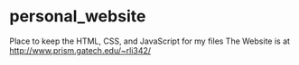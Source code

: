 # personal_website
Place to keep the HTML, CSS, and JavaScript for my files
The Website is at http://www.prism.gatech.edu/~rli342/
